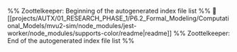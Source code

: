 %% Zoottelkeeper: Beginning of the autogenerated index file list  %%
📄 [[projects/AUTX/01_RESEARCH_PHASE_1/P6.2_Formal_Modeling/Computational_Models/mvu2-sim/node_modules/jest-worker/node_modules/supports-color/readme|readme]]
%% Zoottelkeeper: End of the autogenerated index file list  %%
